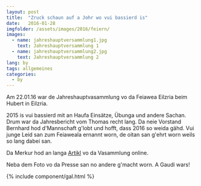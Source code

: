 ```yaml
---
layout: post
title:  "Zruck schaun auf a Johr wo vui bassierd is"
date:   2016-01-28
imgfolder: /assets/images/2016/feiern/
images:
  - name: jahreshauptversammlung1.jpg
    text: Jahreshauptversammlung 1
  - name: jahreshauptversammlung2.jpg
    text: Jahreshauptversammlung 2
lang: by
tags: allgemeines
categories:
  - by
---
```


Am 22.01.16 war de Jahreshauptvasammlung vo da Feiawea Eilzria beim Hubert in Eilzria.

2015 is vui bassierd mit an Haufa Einsätze, Übunga und andere Sachan. Drum war da Jahresbericht vom Thomas recht lang. Da neie Vorstand Bernhard hod d'Mannschaft g'lobt und hofft, dass 2016 so weida gähd. Vui junge Leid san zum Feiaweala ernannt worn, de oitan san g'ehrt worn weils so lang dabei san.

Da Merkur hod an langa [Artikl][artikel] vo da Vasammlung online.

[artikel]: http://www.merkur.de/lokales/dachau/landkreis/jahresversammlung-feuerwehr-eisolzried-neues-fahrzeug-wird-sehnsuechtig-erwartet-6072202.html

Neba dem Foto vo da Presse san no andere g'macht worn. A Gaudi wars!

{% include component/gal.html %}


